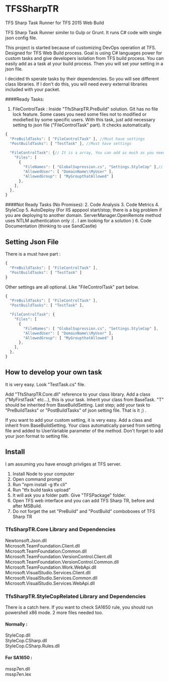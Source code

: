 # TFSSharpTR
TFS Sharp Task Runner for TFS 2015 Web Build

TFS Sharp Task Runner similer to Gulp or Grunt. It runs C# code with single json config file.

This project is started because of customizing DevOps operation at TFS. Designed for TFS Web Build process. Goal is using C# languages power for custom tasks and give developers isolation from TFS build process. You can easily add as a task at your build process. Then you will set your setting in a json file. 

I decided th sperate tasks by their dependencies. So you will see different class libraries. If I don't do this, you will need every external libraries included with your packet.

####Ready Tasks:
1. FileControlTask : Inside "TfsSharpTR.PreBuild" solution. Git has no file lock feature. Some cases you need some files not to modified or modiefied by some specific users. With this task, just add necessary setting to json file ("FileControlTask" part). It checks automatically.
```javascript
{
  "PreBuildTasks": [ "FileControlTask" ], //Must have settings
  "PostBuildTasks": [ "TestTask" ], //Must have settings
  
  "FileControlTask": {// It is a array, You can add as much as you need
    "Files": [
      {
        "FileNames": [ "GlobalSupression.cs", "Settings.StyleCop" ],// It is a array, You can add as much as you need
        "AllowedUser": [ "DomainName\\MyUser" ],
        "AllowedGroup": [ "MyGroupthatAllowed" ]
      },
    ],
  },
}
```

####Not Ready Tasks (No Promises):
2. Code Analysis
3. Code Metrics
4. StyleCop
5. AutoDeploy (For IIS apppool start/stop; there is a big problem if you are deploying to another domain. ServerManager.OpenRemote method uses NTLM authentication only :( . I am looking for a solution )
6. Code Documentation (thinking to use SandCastle)

## Setting Json File
There is a must have part :
```javascript
{
  "PreBuildTasks": [ "FileControlTask" ],
  "PostBuildTasks": [ "TestTask" ]
}
```

Other settings are all optional. Like "FileControlTask" part below.
```javascript
{
  "PreBuildTasks": [ "FileControlTask" ],
  "PostBuildTasks": [ "TestTask" ],

  "FileControlTask": {
    "Files": [
      {
        "FileNames": [ "GlobalSupression.cs", "Settings.StyleCop" ],
        "AllowedUser": [ "DomainName\\MyUser" ],
        "AllowedGroup": [ "MyGroupthatAllowed" ]
      },
    ],
  },
}
```

## How to develop your own task

It is very easy. Look "TestTask.cs" file. 

Add "TfsSharpTR.Core.dll" reference to your class library. Add a class ("MyFirstTask" etc...), this is your task. Inherit your class from BaseTask<T>. "T" should be inherited from BaseBuildSetting. Last step; add your task to "PreBuildTasks" or "PostBuildTasks" of json setting file. That is it ;) .

If you want to add your custom setting, it is very easy. Add a class and inherit from BaseBuildSetting. Your class automatically parsed from setting file and added to UserVariable parameter of the method. Don't forget to add your json format to setting file.

## Install
I am assuming you have enough privliges at TFS server.

1. Install Node to your computer
2. Open command prompt 
3. Run "npm install -g tfx cli"
4. Run "tfx build tasks upload"
5. It will ask you a folder path. Give "TFSPackage" folder.
6. Open TFS web interface and you can add TFS Sharp TR, before and after MSBuild.
7. Do not forget the set "PreBuild" and "PostBuild" comboboxes of TFS Sharp TR

### TfsSharpTR.Core Library and Dependencies
Newtonsoft.Json.dll <br />
Microsoft.TeamFoundation.Client.dll <br />
Microsoft.TeamFoundation.Common.dll <br />
Microsoft.TeamFoundation.VersionControl.Client.dll <br />
Microsoft.TeamFoundation.VersionControl.Common.dll <br />
Microsoft.TeamFoundation.Work.WebApi.dll <br />
Microsoft.VisualStudio.Services.Client.dll <br />
Microsoft.VisualStudio.Services.Common.dll <br />
Microsoft.VisualStudio.Services.WebApi.dll

### TfsSharpTR.StyleCopRelated Library and Dependencies

There is a catch here. If you want to check SA1650 rule, you should run powershell x86 mode. 2 more files needed too.

#### Normally :
StyleCop.dll <br />
StyleCop.CSharp.dll <br />
StyleCop.CSharp.Rules.dll

#### For SA1650 :
mssp7en.dll<br />
mssp7en.lex
